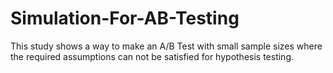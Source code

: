 # Simulation-For-AB-Testing
This study shows a way to make an A/B Test with small sample sizes where the required assumptions can not be satisfied for hypothesis testing.
